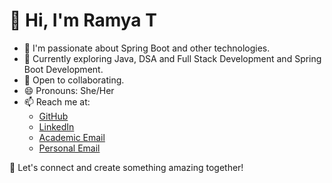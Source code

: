 # 👋 Hi, I'm Ramya T

- 🌟 I'm passionate about Spring Boot and other technologies.  
- 🌱 Currently exploring Java, DSA and Full Stack Development and Spring Boot Development.  
- 🌟 Open to collaborating.  
- 😄 Pronouns: She/Her   
- 📫 Reach me at:  
  - [GitHub](https://github.com/ramya-t1156)  
  - [LinkedIn](https://www.linkedin.com/in/ramya-t-90a925291)  
  - [Academic Email](mailto:ramya.t2023ai-ds@sece.ac.in)  
  - [Personal Email](mailto:ramyathangamuthu7783@gmail.com)  

🚀 Let's connect and create something amazing together!  
